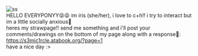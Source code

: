 ![ss](https://github.com/user-attachments/assets/73d08cb4-17a5-4e0b-bed5-6fe7bc38f71f)                         
HELLO EVERYPONYY😝😝
im iris (she/her), i love to c+h!! i try to interact but im a little socially anxious🤗    
heres my strawpage!! send me something and i'll post your comments/drawings on the bottom of my page along with a response🙈: [https://s3mic1rcle.atabook.org/?page=1 ](https://s3mi-c1rcle.straw.page)                                    
have a nice day :>
